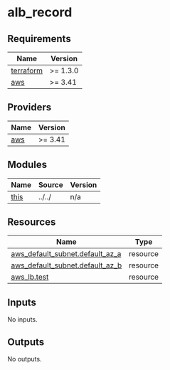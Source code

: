 # alb_record

<!-- BEGINNING OF PRE-COMMIT-TERRAFORM DOCS HOOK -->
## Requirements

| Name | Version |
|------|---------|
| <a name="requirement_terraform"></a> [terraform](#requirement\_terraform) | >= 1.3.0 |
| <a name="requirement_aws"></a> [aws](#requirement\_aws) | >= 3.41 |

## Providers

| Name | Version |
|------|---------|
| <a name="provider_aws"></a> [aws](#provider\_aws) | >= 3.41 |

## Modules

| Name | Source | Version |
|------|--------|---------|
| <a name="module_this"></a> [this](#module\_this) | ../../ | n/a |

## Resources

| Name | Type |
|------|------|
| [aws_default_subnet.default_az_a](https://registry.terraform.io/providers/hashicorp/aws/latest/docs/resources/default_subnet) | resource |
| [aws_default_subnet.default_az_b](https://registry.terraform.io/providers/hashicorp/aws/latest/docs/resources/default_subnet) | resource |
| [aws_lb.test](https://registry.terraform.io/providers/hashicorp/aws/latest/docs/resources/lb) | resource |

## Inputs

No inputs.

## Outputs

No outputs.
<!-- END OF PRE-COMMIT-TERRAFORM DOCS HOOK -->
